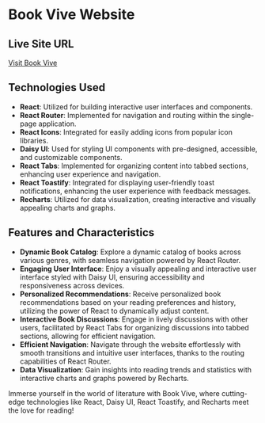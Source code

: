 

# Book Vive Website

## Live Site URL
[Visit Book Vive](https://taupe-wisp-f82bc3.netlify.app/)

## Technologies Used
- **React**: Utilized for building interactive user interfaces and components.
- **React Router**: Implemented for navigation and routing within the single-page application.
- **React Icons**: Integrated for easily adding icons from popular icon libraries.
- **Daisy UI**: Used for styling UI components with pre-designed, accessible, and customizable components.
- **React Tabs**: Implemented for organizing content into tabbed sections, enhancing user experience and navigation.
- **React Toastify**: Integrated for displaying user-friendly toast notifications, enhancing the user experience with feedback messages.
- **Recharts**: Utilized for data visualization, creating interactive and visually appealing charts and graphs.

## Features and Characteristics

- **Dynamic Book Catalog**: Explore a dynamic catalog of books across various genres, with seamless navigation powered by React Router.
- **Engaging User Interface**: Enjoy a visually appealing and interactive user interface styled with Daisy UI, ensuring accessibility and responsiveness across devices.
- **Personalized Recommendations**: Receive personalized book recommendations based on your reading preferences and history, utilizing the power of React to dynamically adjust content.
- **Interactive Book Discussions**: Engage in lively discussions with other users, facilitated by React Tabs for organizing discussions into tabbed sections, allowing for efficient navigation.
- **Efficient Navigation**: Navigate through the website effortlessly with smooth transitions and intuitive user interfaces, thanks to the routing capabilities of React Router.
- **Data Visualization**: Gain insights into reading trends and statistics with interactive charts and graphs powered by Recharts.

Immerse yourself in the world of literature with Book Vive, where cutting-edge technologies like React, Daisy UI, React Toastify, and Recharts meet the love for reading!

